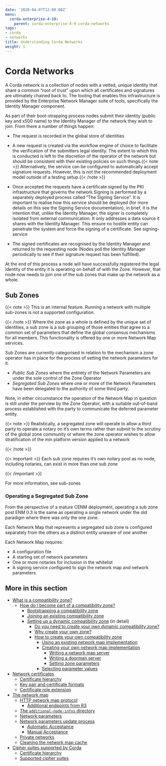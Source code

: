 ```yaml
---
date: '2020-04-07T12:00:00Z'
menu:
  corda-enterprise-4-10:
    parent: corda-enterprise-4-9-corda-networks
tags:
- corda
- networks
title: Understanding Corda Networks
weight: 1
---
```


# Corda Networks

A Corda network is a collection of nodes with a vetted, unique identity that share a common “root of trust”
upon which all certificates and signatures are ultimately chained back to. The tooling that enables this infrastructure
is provided by the Enterprise Network Manager suite of tools, specifically the Identity Manager component.

As part of their boot-strapping process nodes submit their identity (public key and x500 name) to the Identity Manager
of the network they wish to join. From there a number of things happen:


* The request is recorded in the global store of identities
* A new request is created via the workflow engine of choice to facilitate the verification of the submitters legal
identity. The extent to which this is conducted is left to the discretion of the operator of the network but
should be consistent with their existing policies on such things.{{< note >}}
Alternatively, the service can be configured to automatically accept signature requests. However, this is
not the recommended deployment model outside of a testing setup.{{< /note >}}

* Once accepted the requests have a certificate signed by the PKI infrastructure that governs the network.Signing is performed by a separately deployed process called “The Signing Service”. It is important to realise how
this service should be deployed (for more details on this see the Signing Service documentation), in brief, it is the
intention that, unlike the Identity Manager, the signer is completely isolated from external communication. It only
addresses a data source it shares with the Identity Manager. This ensure no hostile entity can penetrate the system
and force the signing of a certificate. See signing-service
* The signed certificates are recognised by the Identity Manager and returned to the requesting node (Nodes poll the
Identity Manager periodically to see if their signature request has been fulfilled).

At the end of this process a node will have successfully registered the legal identity of the entity it is operating
on behalf of with the Zone. However, that node now needs to join one of the sub zones that make up the network as a
whole.


## Sub Zones

{{< note >}}
This is an internal feature. Running a network with multiple sub-zones is not a supported configuration.

{{< /note >}}
Where the zone as a whole is defined by the unique set of identities, a sub zone is a sub grouping of those entities
that agree to a common set of parameters that define the global consensus mechanisms for all members. This functionality
is offered by one or more Network Map services.

Sub Zones are currently categorised in relation to the mechanism a zone operator has in place for the process of
setting the network parameters for it.


* *Public Sub Zones* where the entirety of the Network Parameters are under the sole control of the Zone Operator
* *Segregated Sub Zones* where one or more of the Network Parameters have been delegated to the authority of some
third party.

Note, in either circumstance the operation of the Network Map in question is still under the perview by the Zone
Operator, with a suitable out-of-band process established with the party to communicate the deferred parameter
entity.

{{< note >}}
Realistically, a segregated zone will operate to allow a third party to operate a notary on it’s own
terms rather than submit to the scrutiny of the global zone community or where the zone operator wishes to allow
stratification of the min platform version applied to a network

{{< /note >}}

{{< important >}}
Each sub zone requires it’s own notary pool as no node, including notaries, can exist in more than
one sub zone


{{< /important >}}

For more information, see sub-zones


### Operating a Segregated Sub Zone

From the perspective of a mature CENM deployment, operating a sub zone post ENM 0.3 is the same as operating a single
network under the old paradigm where there was only the one zone.

Each Network Map that represents a segregated sub zone is configured separately from the others as a distinct entity
unaware of one another

Each Network Map requires:

* A configuration file
* A starting set of network parameters
* One or more notaries for inclusion in the whitelist
* A signing service configured to sign the network map and network parameters


## More in this section

* [What is a compatibility zone?](compatibility-zones.md)
    * [How do I become part of a compatibility zone?](compatibility-zones.html#how-do-i-become-part-of-a-compatibility-zone)
        * [Bootstrapping a compatibility zone](compatibility-zones.html#bootstrapping-a-compatibility-zone)
        * [Joining an existing compatibility zone](compatibility-zones.html#joining-an-existing-compatibility-zone)
        * [Setting up a dynamic compatibility zone](setting-up-a-dynamic-compatibility-zone.md) (in detail)
            * [Do you need to create your own dynamic compatibility zone?](setting-up-a-dynamic-compatibility-zone.html#do-you-need-to-create-your-own-dynamic-compatibility-zone)
            * [Why create your own zone?](setting-up-a-dynamic-compatibility-zone.html#why-create-your-own-zone)
            * [How to create your own compatibility zone](setting-up-a-dynamic-compatibility-zone.html#how-to-create-your-own-compatibility-zone)
                * [Using an existing network map implementation](setting-up-a-dynamic-compatibility-zone.html#using-an-existing-network-map-implementation)
                * [Creating your own network map implementation](setting-up-a-dynamic-compatibility-zone.html#creating-your-own-network-map-implementation)
                    * [Writing a network map server](setting-up-a-dynamic-compatibility-zone.html#writing-a-network-map-server)
                    * [Writing a doorman server](setting-up-a-dynamic-compatibility-zone.html#writing-a-doorman-server)
                    * [Setting zone parameters](setting-up-a-dynamic-compatibility-zone.html#setting-zone-parameters)
                * [Selecting parameter values](setting-up-a-dynamic-compatibility-zone.html#selecting-parameter-values)
* [Network certificates](permissioning.md)
    * [Certificate hierarchy](permissioning.html#certificate-hierarchy)
    * [Key pair and certificate formats](permissioning.html#key-pair-and-certificate-formats)
    * [Certificate role extension](permissioning.html#certificate-role-extension)
* [The network map](network-map.md)
    * [HTTP network map protocol](network-map.html#http-network-map-protocol)
        * [Additional endpoints from R3](network-map.html#additional-endpoints-from-r3)
    * <a href="network-map.html#the-additional-node-infos-directory">The `additional-node-infos` directory</a>
    * [Network parameters](network-map.html#network-parameters)
    * [Network parameters update process](network-map.html#network-parameters-update-process)
        * [Automatic Acceptance](network-map.html#automatic-acceptance)
        * [Manual Acceptance](network-map.html#manual-acceptance)
    * [Private networks](network-map.html#private-networks)
    * [Cleaning the network map cache](network-map.html#cleaning-the-network-map-cache)
* [Cipher suites supported by Corda](cipher-suites.md)
    * [Certificate hierarchy](cipher-suites.html#certificate-hierarchy)
    * [Supported cipher suites](cipher-suites.html#supported-cipher-suites)
